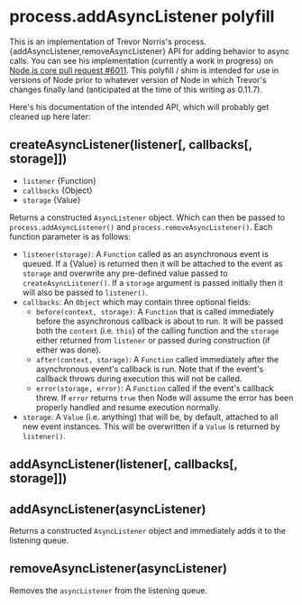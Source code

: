 # process.addAsyncListener polyfill

This is an implementation of Trevor Norris's
process.{addAsyncListener,removeAsyncListener} API for adding behavior to async
calls. You can see his implementation (currently a work in progress) on
[Node.js core pull request #6011](https://github.com/joyent/node/pull/6011).
This polyfill / shim is intended for use in versions of Node prior to whatever
version of Node in which Trevor's changes finally land (anticipated at the time of
this writing as 0.11.7).

Here's his documentation of the intended API, which will probably get cleaned up
here later:

## createAsyncListener(listener[, callbacks[, storage]])

* `listener` {Function}
* `callbacks` {Object}
* `storage` {Value}

Returns a constructed `AsyncListener` object. Which can then be passed to
`process.addAsyncListener()` and `process.removeAsyncListener()`. Each
function parameter is as follows:

* `listener(storage)`: A `Function` called as an asynchronous event is
queued. If a {Value} is returned then it will be attached to the event as
`storage` and overwrite any pre-defined value passed to
`createAsyncListener()`. If a `storage` argument is passed initially then
it will also be passed to `listener()`.
* `callbacks`: An `Object` which may contain three optional fields:
  * `before(context, storage)`: A `Function` that is called immediately
  before the asynchronous callback is about to run. It will be passed both
  the `context` (i.e. `this`) of the calling function and the `storage`
  either returned from `listener` or passed during construction (if either
  was done).
  * `after(context, storage)`: A `Function` called immediately after the
  asynchronous event's callback is run. Note that if the event's callback
  throws during execution this will not be called.
  * `error(storage, error)`: A `Function` called if the event's callback
  threw. If `error` returns `true` then Node will assume the error has
  been properly handled and resume execution normally.
* `storage`: A `Value` (i.e. anything) that will be, by default, attached
to all new event instances. This will be overwritten if a `Value` is
returned by `listener()`.


## addAsyncListener(listener[, callbacks[, storage]])
## addAsyncListener(asyncListener)

Returns a constructed `AsyncListener` object and immediately adds it to
the listening queue.


## removeAsyncListener(asyncListener)

Removes the `asyncListener` from the listening queue.
